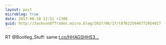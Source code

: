 ```yaml
---
layout: post
microblog: true
date: 2017-06-18 12:51 +1300
guid: http://JacksonOfTrades.micro.blog/2017/06/17/t876225946772054017.html
---
```

RT @Bootleg_Stuff: same [t.co/HHAGSHHS3...](https://t.co/HHAGSHHS3j)
